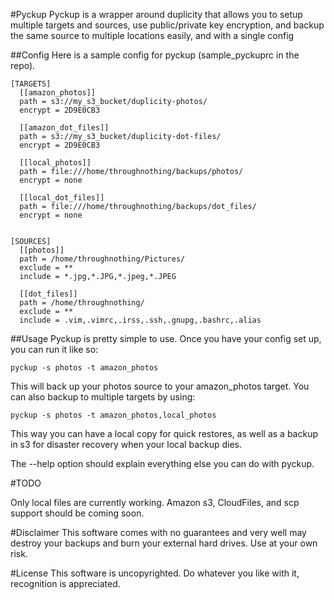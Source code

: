 #Pyckup
Pyckup is a wrapper around duplicity that allows you to setup multiple targets and sources, use public/private key encryption, and backup the same source to multiple locations easily, and with a single config

##Config
Here is a sample config for pyckup (sample\_pyckuprc in the repo).

    [TARGETS]
      [[amazon_photos]]
      path = s3://my_s3_bucket/duplicity-photos/
      encrypt = 2D9E0CB3

      [[amazon_dot_files]]
      path = s3://my_s3_bucket/duplicity-dot-files/
      encrypt = 2D9E0CB3

      [[local_photos]]
      path = file:///home/throughnothing/backups/photos/
      encrypt = none

      [[local_dot_files]]
      path = file:///home/throughnothing/backups/dot_files/
      encrypt = none


    [SOURCES]
      [[photos]]
      path = /home/throughnothing/Pictures/
      exclude = **
      include = *.jpg,*.JPG,*.jpeg,*.JPEG

      [[dot_files]]
      path = /home/throughnothing/
      exclude = **
      include = .vim,.vimrc,.irss,.ssh,.gnupg,.bashrc,.alias


##Usage
Pyckup is pretty simple to use.  Once you have your config set up, you can run it like so:

    pyckup -s photos -t amazon_photos

This will back up your photos source to your amazon\_photos target.  You can also backup to multiple targets by using:

    pyckup -s photos -t amazon_photos,local_photos

This way you can have a local copy for quick restores, as well as a backup in s3 for disaster recovery when your local backup dies.

The --help option should explain everything else you can do with pyckup.

#TODO

Only local files are currently working.  Amazon s3, CloudFiles, and scp support should be coming soon.

#Disclaimer
This software comes with no guarantees and very well may destroy your backups and burn your external hard drives.  Use at your own risk.

#License
This software is uncopyrighted.  Do whatever you like with it, recognition is appreciated.
